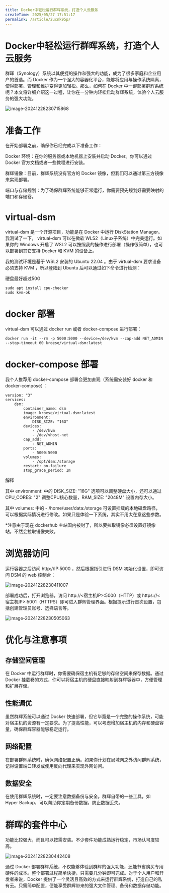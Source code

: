 ```yaml
---
title: Docker中轻松运行群晖系统，打造个人云服务
createTime: 2025/05/27 17:51:17
permalink: /article/2ucnk95p/
---
```

# Docker中轻松运行群晖系统，打造个人云服务



群晖（Synology）系统以其便捷的操作和强大的功能，成为了很多家庭和企业用户的首选。而 Docker 作为一个强大的容器化平台，能够将应用与操作系统隔离，使得部署、管理和维护变得更加轻松。那么，如何在 Docker 中一键部署群辉系统呢？本文将详细介绍这一过程，让你在一分钟内轻松启动群辉系统，体验个人云服务的强大功能。

![image-20241228230715868](https://imgoss.xgss.net/picgo/image-20241228230715868.png?aliyun)

# 准备工作

在开始部署之前，确保你已经完成以下准备工作：

Docker 环境：在你的服务器或本地机器上安装并启动 Docker。你可以通过 Docker 官方文档或者一些教程进行安装。

群辉镜像：目前，群辉系统没有官方的 Docker 镜像，但我们可以通过第三方镜像来实现部署。

端口与存储规划：为了确保群辉系统能够正常运行，你需要预先规划好需要映射的端口和存储卷。

# virtual-dsm

virtual-dsm 是一个开源项目，功能是在 Docker 中运行 DiskStation Manager。我测试了一下， virtual-dsm 可以在微软 WLS2（Linux子系统）中完美运行。如果你的 Windows 开启了 WSL2 可以按照我的操作进行部署（操作很简单），也可以部署到其它支持 Docker 和 KVM 的设备上。

我的测试环境是基于 WSL2 安装的 Ubuntu 22.04 。由于 virtual-dsm 要求设备必须支持 KVM ，所以登陆到 Ubuntu 后可以通过如下命令进行检测：

硬盘最好超过50G

```
sudo apt install cpu-checker
sudo kvm-ok
```



# docker 部署

virtual-dsm 可以通过 docker run 或者 docker-compose 进行部署：

```
docker run -it --rm -p 5000:5000 --device=/dev/kvm --cap-add NET_ADMIN --stop-timeout 60 kroese/virtual-dsm:latest
```



# docker-compose 部署

我个人推荐用 docker-compose 部署会更加直观（系统需安装好 docker 和 docker-compose）：

```
version: "3"
services:
    dsm:
        container_name: dsm
        image: kroese/virtual-dsm:latest
        environment:
            DISK_SIZE: "16G"
        devices:
            - /dev/kvm
            - /dev/vhost-net
        cap_add:
            - NET_ADMIN                       
        ports:
            - 5000:5000
        volumes:
            - /opt/dsm:/storage
        restart: on-failure
        stop_grace_period: 1m
```

解释

其中 environment: 中的 DISK_SIZE: "16G" 选项可以调整硬盘大小，还可以通过 CPU_CORES: "2" 调整CPU核心数量，RAM_SIZE: "2048M" 设置内存大小。

其中 volumes: 中的 - /home/user/data:/storage 可设置挂载的本地磁盘路径，可以根据实际情况进行修改。如果只是体验一下系统，其实不用太在意这些参数。

*注意由于现在 dockerhub 主站国内被封了，所以要拉取镜像必须设置好镜像站，不然会拉取镜像失败。

# 浏览器访问

运行容器之后访问 http://IP:5000 ，然后根据指引进行 DSM 初始化设置，即可访问 DSM 的 web 控制台：

![image-20241228230411007](https://imgoss.xgss.net/picgo/image-20241228230411007.png?aliyun)



部署成功后，打开浏览器，访问 http://<宿主机IP>:5000（HTTP）或 https://<宿主机IP>:5001（HTTPS）即可进入群辉管理界面。根据提示进行首次设置，包括创建管理员账号、选择语言等。

![image-20241228230505063](https://imgoss.xgss.net/picgo/image-20241228230505063.png?aliyun)

# 优化与注意事项

## 存储空间管理

在 Docker 中运行群辉时，你需要确保宿主机有足够的存储空间来保存数据。通过 Docker 挂载卷的方式，你可以将宿主机的硬盘直接映射到群辉容器中，方便管理和扩展存储。

## 性能调优

虽然群辉系统可以通过 Docker 快速部署，但它毕竟是一个完整的操作系统，可能对宿主机的资源有一定要求。为了提高性能，可以考虑增加宿主机的内存和硬盘容量，确保群辉容器能够稳定运行。

## 网络配置

在部署群辉系统时，确保网络配置正确。如果你计划在局域网之外访问群辉系统，记得设置端口转发或使用反向代理来实现外网访问。

## 数据安全

在使用群辉系统时，一定要注意数据备份与安全。群辉自带的一些工具，如 Hyper Backup，可以帮助你定期备份数据，防止数据丢失。



# 群晖的套件中心

功能比较强大，而且可以按需安装。不少套件功能成熟运行稳定，市场认可度较高。


![image-20241228230442408](https://imgoss.xgss.net/picgo/image-20241228230442408.png?aliyun)

通过 Docker 部署群辉系统，不仅能够体验到群辉的强大功能，还能节省购买专用硬件的成本。整个部署过程简单快捷，只需要几分钟即可完成。对于个人用户和开发者来说，Docker 提供了一个灵活且高效的方式来运行群辉系统，打造自己的私有云。只需简单配置，便能享受群辉带来的强大文件管理、备份和数据存储功能。

